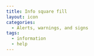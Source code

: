 ```yaml
---
title: Info square fill
layout: icon
categories:
  - Alerts, warnings, and signs
tags:
  - information
  - help
---
```

